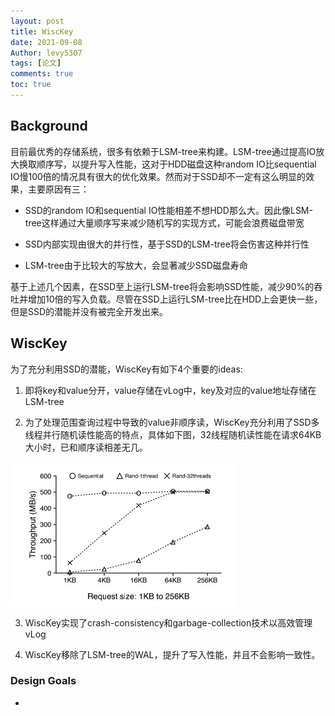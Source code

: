```yaml
---
layout: post
title: WiscKey
date: 2021-09-08
Author: levy5307
tags: [论文]
comments: true
toc: true
---
```


## Background

目前最优秀的存储系统，很多有依赖于LSM-tree来构建。LSM-tree通过提高IO放大换取顺序写，以提升写入性能，这对于HDD磁盘这种random IO比sequential IO慢100倍的情况具有很大的优化效果。然而对于SSD却不一定有这么明显的效果，主要原因有三：

- SSD的random IO和sequential IO性能相差不想HDD那么大。因此像LSM-tree这样通过大量顺序写来减少随机写的实现方式，可能会浪费磁盘带宽

- SSD内部实现由很大的并行性，基于SSD的LSM-tree将会伤害这种并行性

- LSM-tree由于比较大的写放大，会显著减少SSD磁盘寿命

基于上述几个因素，在SSD至上运行LSM-tree将会影响SSD性能，减少90%的吞吐并增加10倍的写入负载。尽管在SSD上运行LSM-tree比在HDD上会更快一些，但是SSD的潜能并没有被完全开发出来。

## WiscKey

为了充分利用SSD的潜能，WiscKey有如下4个重要的ideas:

1. 即将key和value分开，value存储在vLog中，key及对应的value地址存储在LSM-tree

2. 为了处理范围查询过程中导致的value非顺序读，WiscKey充分利用了SSD多线程并行随机读性能高的特点，具体如下图，32线程随机读性能在请求64KB大小时，已和顺序读相差无几。

![](../images/wisckey-ssd-throughput.jpg)

3. WiscKey实现了crash-consistency和garbage-collection技术以高效管理vLog

4. WiscKey移除了LSM-tree的WAL，提升了写入性能，并且不会影响一致性。

### Design Goals

- 

